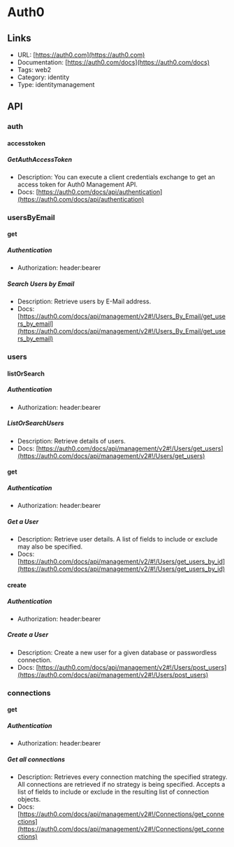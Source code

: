 # Auth0

## Links

* URL: [https://auth0.com](https://auth0.com)
* Documentation: [https://auth0.com/docs](https://auth0.com/docs)
* Tags: web2
* Category: identity
* Type: identitymanagement

## API

### auth

#### accesstoken

##### GetAuthAccessToken

* Description: You can execute a client credentials exchange to get an access token for Auth0 Management API.
* Docs: [https://auth0.com/docs/api/authentication](https://auth0.com/docs/api/authentication)

### usersByEmail

#### get

##### Authentication

* Authorization: header:bearer

##### Search Users by Email

* Description: Retrieve users by E-Mail address.
* Docs: [https://auth0.com/docs/api/management/v2#!/Users_By_Email/get_users_by_email](https://auth0.com/docs/api/management/v2#!/Users_By_Email/get_users_by_email)

### users

#### listOrSearch

##### Authentication

* Authorization: header:bearer

##### ListOrSearchUsers

* Description: Retrieve details of users.
* Docs: [https://auth0.com/docs/api/management/v2#!/Users/get_users](https://auth0.com/docs/api/management/v2#!/Users/get_users)

#### get

##### Authentication

* Authorization: header:bearer

##### Get a User

* Description: Retrieve user details. A list of fields to include or exclude may also be specified.
* Docs: [https://auth0.com/docs/api/management/v2/#!/Users/get_users_by_id](https://auth0.com/docs/api/management/v2/#!/Users/get_users_by_id)

#### create

##### Authentication

* Authorization: header:bearer

##### Create a User

* Description: Create a new user for a given database or passwordless connection.
* Docs: [https://auth0.com/docs/api/management/v2#!/Users/post_users](https://auth0.com/docs/api/management/v2#!/Users/post_users)

### connections

#### get

##### Authentication

* Authorization: header:bearer

##### Get all connections

* Description: Retrieves every connection matching the specified strategy. All connections are retrieved if no strategy is being specified. Accepts a list of fields to include or exclude in the resulting list of connection objects.
* Docs: [https://auth0.com/docs/api/management/v2#!/Connections/get_connections](https://auth0.com/docs/api/management/v2#!/Connections/get_connections)
